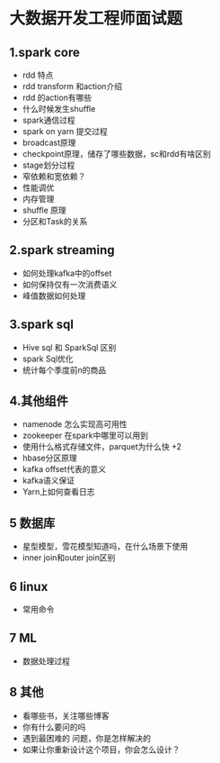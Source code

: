 # 大数据开发工程师面试题
## 1.spark core
-  rdd 特点  
-  rdd transform 和action介绍  
-  rdd 的action有哪些  
-  什么时候发生shuffle
-  spark通信过程
-  spark on yarn 提交过程
-  broadcast原理
-  checkpoint原理，储存了哪些数据，sc和rdd有啥区别
-  stage划分过程
-  窄依赖和宽依赖？
-  性能调优
-  内存管理
-  shuffle 原理
-  分区和Task的关系

## 2.spark streaming
-  如何处理kafka中的offset
-  如何保持仅有一次消费语义
-  峰值数据如何处理
## 3.spark sql
-  Hive sql 和 SparkSql 区别  
-  spark Sql优化
-  统计每个季度前n的商品
## 4.其他组件
-  namenode 怎么实现高可用性  
-  zookeeper 在spark中哪里可以用到  
-  使用什么格式存储文件，parquet为什么快 +2
-  hbase分区原理
-  kafka offset代表的意义
-  kafka语义保证
-  Yarn上如何查看日志

## 5 数据库
-  星型模型，雪花模型知道吗，在什么场景下使用
-  inner join和outer join区别

## 6 linux 
-  常用命令

## 7 ML
-  数据处理过程

## 8 其他
-  看哪些书，关注哪些博客
-  你有什么要问的吗
-  遇到最困难的 问题，你是怎样解决的
-  如果让你重新设计这个项目，你会怎么设计？ 